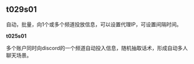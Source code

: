 ## **t029s01**

自动，批量，向1个或多个频道投放信息，可以设置代理IP，可设置间隔时间。

**t025s01**

多个账户同时向discord的一个频道自动投入信息，随机抽取话术，形成自动多人聊天场景。
